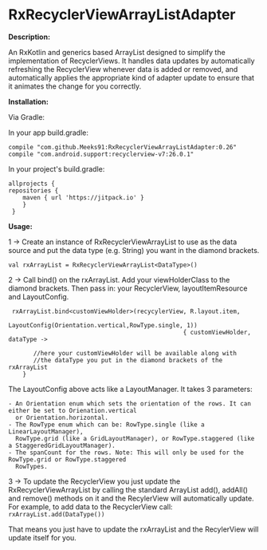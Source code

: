 # RxRecyclerViewArrayListAdapter

**Description:**

 An RxKotlin and generics based ArrayList designed to simplify the implementation of RecyclerViews.
 It handles data updates by automatically refreshing the RecyclerView whenever data is added or removed,
 and automatically applies the appropriate kind of adapter update to ensure that it animates the change for you correctly.

**Installation:**

 Via Gradle:

 In your app build.gradle:

    compile "com.github.Meeks91:RxRecyclerViewArrayListAdapter:0.26"
    compile "com.android.support:recyclerview-v7:26.0.1"

In your project's build.gradle:

    allprojects {
    repositories {
        maven { url 'https://jitpack.io' }
        }
     }

**Usage:**

1 -> Create an instance of RxRecyclerViewArrayList to use as the data source and put the data type (e.g. String) you want in the diamond brackets.

    val rxArrayList = RxRecyclerViewArrayList<DataType>()
 
2 -> Call bind() on the rxArrayList. Add your viewHolderClass to the diamond brackets. Then pass in: your RecyclerView, layoutItemResource and LayoutConfig.

```
 rxArrayList.bind<customViewHolder>(recycylerView, R.layout.item,
                                         LayoutConfig(Orientation.vertical,RowType.single, 1))
                                                 { customViewHolder, dataType ->

       //here your customViewHolder will be available along with
       //the dataType you put in the diamond brackets of the rxArrayList
    }
  ```
The LayoutConfig above acts like a LayoutManager. It takes 3 parameters:

    - An Orientation enum which sets the orientation of the rows. It can either be set to Orienation.vertical
      or Orientation.horizontal.
    - The RowType enum which can be: RowType.single (like a LinearLayoutManager),
      RowType.grid (like a GridLayoutManager), or RowType.staggered (like a StaggeredGridLayoutManager).
    - The spanCount for the rows. Note: This will only be used for the RowType.grid or RowType.staggered
      RowTypes.

3 -> To update the RecyclerView you just update the RxRecyclerViewArrayList  by calling the standard ArrayList add(), addAll() and remove() methods on it and the RecylerView will automatically update.
For example, to add data to the RecyclerView call: `rxArrayList.add(DataType())`

That means you just have to update the rxArrayList and the RecylerView will update itself for you.

